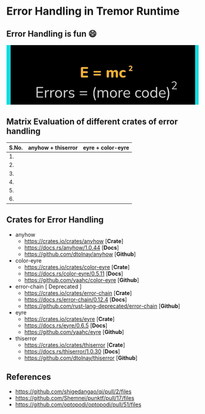 # Error Handling in Tremor Runtime

## Error Handling is fun :smile:

![](https://github.com/anonymousr007/error-handling-in-tremor-rs/blob/main/screenshots/IMG_20211012_233009.jpg)

## Matrix Evaluation of different crates of error handling

| S.No. | anyhow + thiserror | eyre + color-eyre |
| ----- | ------------------ | ----------------- |
| 1.    | | |
| 2.    | | |
| 3.    | | |
| 4.    | | |
| 5.    | | |
| 6.    | | |

## Crates for Error Handling 

- anyhow
  -  https://crates.io/crates/anyhow [**Crate**]
  -  https://docs.rs/anyhow/1.0.44 [**Docs**]
  -  https://github.com/dtolnay/anyhow [**Github**]
- color-eyre
  - https://crates.io/crates/color-eyre [**Crate**]
  - https://docs.rs/color-eyre/0.5.11 [**Docs**]
  - https://github.com/yaahc/color-eyre [**Github**]
- error-chain [ Deprecated ]
  - https://crates.io/crates/error-chain [**Crate**]
  - https://docs.rs/error-chain/0.12.4 [**Docs**]
  - https://github.com/rust-lang-deprecated/error-chain [**Github**]
- eyre
  - https://crates.io/crates/eyre [**Crate**]
  - https://docs.rs/eyre/0.6.5 [**Docs**]
  - https://github.com/yaahc/eyre [**Github**]
- thiserror
  - https://crates.io/crates/thiserror [**Crate**]
  - https://docs.rs/thiserror/1.0.30 [**Docs**]
  - https://github.com/dtolnay/thiserror [**Github**]
 
## References

* https://github.com/shigedangao/qi/pull/2/files
* https://github.com/Shemnei/punktf/pull/17/files
* https://github.com/optopodi/optopodi/pull/51/files


